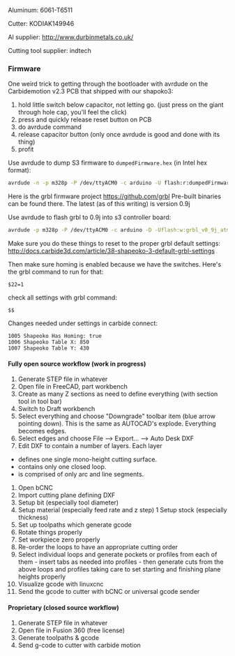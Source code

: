 Aluminum:
6061-T6511

Cutter:
KODIAK149946

Al supplier:
http://www.durbinmetals.co.uk/

Cutting tool supplier:
indtech

### Firmware
One weird trick to getting through the bootloader with avrdude on the Carbidemotion v2.3 PCB that shipped with our shapoko3:

1. hold little switch below capacitor, not letting go. (just press on the giant through hole cap, you'll feel the click)
1. press and quickly release reset button on PCB
1. do avrdude command
1. release capacitor button (only once avrdude is good and done with its thing)
1. profit

Use avrdude to dump S3 firmware to `dumpedFirmware.hex` (in Intel hex format):
```bash
avrdude -n -p m328p -P /dev/ttyACM0 -c arduino -U flash:r:dumpedFirmware.hex:i 
```

Here is the grbl firmware project https://github.com/grbl
Pre-built binaries can be found there.
The latest (as of this writing) is version 0.9j

Use avrdude to flash grbl to 0.9j into s3 controller board:
```bash
avrdude -p m328p -P /dev/ttyACM0 -c arduino -D -Uflash:w:grbl_v0_9j_atmega328p_16mhz_115200.hex:a
```
Make sure you do these things to reset to the proper grbl default settings:
http://docs.carbide3d.com/article/38-shapeoko-3-default-grbl-settings

Then make sure homing is enabled because we have the switches. Here's the grbl command to run for that:
```
$22=1
```
check all settings with grbl command:
```
$$
```

Changes needed under settings in carbide connect:
```
1005 Shapeoko Has Homing: true
1006 Shapeoko Table X: 850
1007 Shapeoko Table Y: 430
```

#### Fully open source workflow (work in progress)

1. Generate STEP file in whatever
1. Open file in FreeCAD, part workbench
1. Create as many Z sections as need to define everything (with section tool in tool bar)
1. Switch to Draft workbench
1. Select everything and choose "Downgrade" toolbar item (blue arrow pointing down). This is the same as AUTOCAD's explode. Everything becomes edges.
1. Select edges and choose File --> Export... --> Auto Desk DXF
1. Edit DXF to contain a number of layers. Each layer
  - defines one single mono-height cutting surface.
  - contains only one closed loop.
  - is comprised of only arc and line segments.
1. Open bCNC
1. Import cutting plane defining DXF
1. Setup bit (especially tool diameter)
1. Setup material (especially feed rate and z step)
1 Setup stock (especially thickness)
1. Set up toolpaths which generate gcode
  1. Rotate things properly
  1. Set workpiece zero properly
  1. Re-order the loops to have an appropriate cutting order
  1. Select individual loops and generate pockets or profiles from each of them
    - insert tabs as needed into profiles
    - then generate cuts from the above loops and profiles taking care to set starting and finishing plane heights properly
1. Visualize gcode with linuxcnc
1. Send the gcode to cutter with bCNC or universal gcode sender

#### Proprietary (closed source workflow)

1. Generate STEP file in whatever
1. Open file in Fusion 360 (free license)
1. Generate toolpaths & gcode
1. Send g-code to cutter with carbide motion
